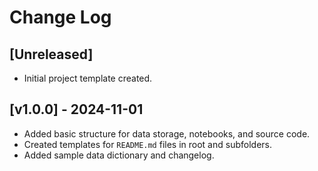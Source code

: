 # Change Log

## [Unreleased]
- Initial project template created.

## [v1.0.0] - 2024-11-01
- Added basic structure for data storage, notebooks, and source code.
- Created templates for `README.md` files in root and subfolders.
- Added sample data dictionary and changelog.
